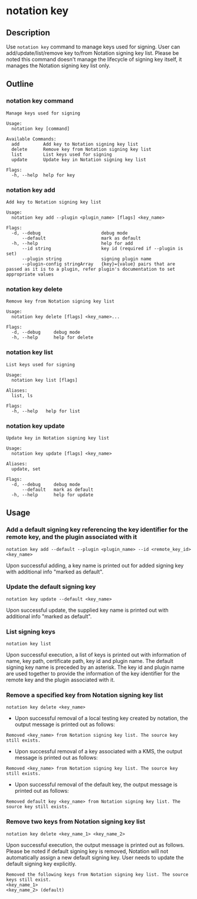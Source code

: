 # notation key

## Description

Use ```notation key``` command to manage keys used for signing. User can add/update/list/remove key to/from Notation signing key list. Please be noted this command doesn't manage the lifecycle of signing key itself, it manages the Notation signing key list only.

## Outline

### notation key command

```text
Manage keys used for signing

Usage:
  notation key [command]

Available Commands:
  add         Add key to Notation signing key list
  delete      Remove key from Notation signing key list
  list        List keys used for signing
  update      Update key in Notation signing key list

Flags:
  -h, --help  help for key
```

### notation key add

```text
Add key to Notation signing key list

Usage:
  notation key add --plugin <plugin_name> [flags] <key_name>

Flags:
  -d, --debug                       debug mode
      --default                     mark as default
  -h, --help                        help for add
      --id string                   key id (required if --plugin is set)
      --plugin string               signing plugin name
      --plugin-config stringArray   {key}={value} pairs that are passed as it is to a plugin, refer plugin's documentation to set appropriate values
```

### notation key delete

```text
Remove key from Notation signing key list

Usage:
  notation key delete [flags] <key_name>...

Flags:
  -d, --debug     debug mode
  -h, --help      help for delete
```

### notation key list

```text
List keys used for signing

Usage:
  notation key list [flags]

Aliases:
  list, ls

Flags:
  -h, --help   help for list
```

### notation key update

```text
Update key in Notation signing key list

Usage:
  notation key update [flags] <key_name>

Aliases:
  update, set

Flags:
  -d, --debug     debug mode
      --default   mark as default
  -h, --help      help for update
```

## Usage

### Add a default signing key referencing the key identifier for the remote key, and the plugin associated with it

```shell
notation key add --default --plugin <plugin_name> --id <remote_key_id> <key_name>
```

Upon successful adding, a key name is printed out for added signing key with additional info "marked as default".

### Update the default signing key

```shell
notation key update --default <key_name>
```

Upon successful update, the supplied key name is printed out with additional info "marked as default".

### List signing keys

```text
notation key list
```

Upon successful execution, a list of keys is printed out with information of name, key path, certificate path, key id and plugin name. The default signing key name is preceded by an asterisk. The key id and plugin name are used together to provide the information of the key identifier for the remote key and the plugin associated with it.

### Remove a specified key from Notation signing key list

```shell
notation key delete <key_name>
```

- Upon successful removal of a local testing key created by notation, the output message is printed out as follows:

```text
Removed <key_name> from Notation signing key list. The source key still exists.
```
- Upon successful removal of a key associated with a KMS, the output message is printed out as follows:

```text
Removed <key_name> from Notation signing key list. The source key still exists.
```

- Upon successful removal of the default key, the output message is printed out as follows:

```text
Removed default key <key_name> from Notation signing key list. The source key still exists.
```

### Remove two keys from Notation signing key list

```shell
notation key delete <key_name_1> <key_name_2>
```

Upon successful execution, the output message is printed out as follows. Please be noted if default signing key is removed, Notation will not automatically assign a new default signing key. User needs to update the default signing key explicitly.

```text
Removed the following keys from Notation signing key list. The source keys still exist.
<key_name_1>
<key_name_2> (default)
```
